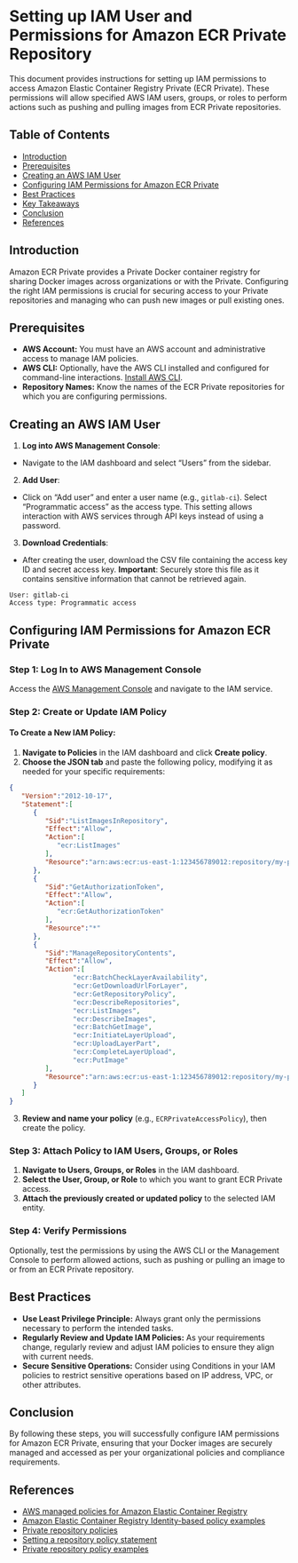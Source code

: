 # Setting up IAM User and Permissions for Amazon ECR Private Repository

This document provides instructions for setting up IAM permissions to access Amazon Elastic Container Registry Private (ECR Private). These permissions will allow specified AWS IAM users, groups, or roles to perform actions such as pushing and pulling images from ECR Private repositories.

## Table of Contents

- [Introduction](#introduction)
- [Prerequisites](#prerequisites)
- [Creating an AWS IAM User](#creating-an-aws-iam-user)
- [Configuring IAM Permissions for Amazon ECR Private](#configuring-iam-permissions-for-amazon-ecr-private)
- [Best Practices](#best-practices)
- [Key Takeaways](#key-takeaways)
- [Conclusion](#conclusion)
- [References](#references)

## Introduction

Amazon ECR Private provides a Private Docker container registry for sharing Docker images across organizations or with the Private. Configuring the right IAM permissions is crucial for securing access to your Private repositories and managing who can push new images or pull existing ones.

## Prerequisites

- **AWS Account:** You must have an AWS account and administrative access to manage IAM policies.
- **AWS CLI:** Optionally, have the AWS CLI installed and configured for command-line interactions. [Install AWS CLI](https://aws.amazon.com/cli/).
- **Repository Names:** Know the names of the ECR Private repositories for which you are configuring permissions.

## Creating an AWS IAM User

1. **Log into AWS Management Console**:
  
- Navigate to the IAM dashboard and select “Users” from the sidebar.
   
2. **Add User**:

- Click on “Add user” and enter a user name (e.g., `gitlab-ci`). Select “Programmatic access” as the access type. This setting allows interaction with AWS services through API keys instead of using a password.

3. **Download Credentials**:

- After creating the user, download the CSV file containing the access key ID and secret access key. **Important**: Securely store this file as it contains sensitive information that cannot be retrieved again.

```plaintext
User: gitlab-ci
Access type: Programmatic access
```

## Configuring IAM Permissions for Amazon ECR Private

### Step 1: Log In to AWS Management Console

Access the [AWS Management Console](https://aws.amazon.com/console/) and navigate to the IAM service.

### Step 2: Create or Update IAM Policy

#### To Create a New IAM Policy:

1. **Navigate to Policies** in the IAM dashboard and click **Create policy**.
2. **Choose the JSON tab** and paste the following policy, modifying it as needed for your specific requirements:

```json
{
   "Version":"2012-10-17",
   "Statement":[
      {
         "Sid":"ListImagesInRepository",
         "Effect":"Allow",
         "Action":[
            "ecr:ListImages"
         ],
         "Resource":"arn:aws:ecr:us-east-1:123456789012:repository/my-private-repo"
      },
      {
         "Sid":"GetAuthorizationToken",
         "Effect":"Allow",
         "Action":[
            "ecr:GetAuthorizationToken"
         ],
         "Resource":"*"
      },
      {
         "Sid":"ManageRepositoryContents",
         "Effect":"Allow",
         "Action":[
                "ecr:BatchCheckLayerAvailability",
                "ecr:GetDownloadUrlForLayer",
                "ecr:GetRepositoryPolicy",
                "ecr:DescribeRepositories",
                "ecr:ListImages",
                "ecr:DescribeImages",
                "ecr:BatchGetImage",
                "ecr:InitiateLayerUpload",
                "ecr:UploadLayerPart",
                "ecr:CompleteLayerUpload",
                "ecr:PutImage"
         ],
         "Resource":"arn:aws:ecr:us-east-1:123456789012:repository/my-private-repo"
      }
   ]
}
```

3. **Review and name your policy** (e.g., `ECRPrivateAccessPolicy`), then create the policy.

### Step 3: Attach Policy to IAM Users, Groups, or Roles

1. **Navigate to Users, Groups, or Roles** in the IAM dashboard.
2. **Select the User, Group, or Role** to which you want to grant ECR Private access.
3. **Attach the previously created or updated policy** to the selected IAM entity.

### Step 4: Verify Permissions

Optionally, test the permissions by using the AWS CLI or the Management Console to perform allowed actions, such as pushing or pulling an image to or from an ECR Private repository.

## Best Practices

- **Use Least Privilege Principle:** Always grant only the permissions necessary to perform the intended tasks.
- **Regularly Review and Update IAM Policies:** As your requirements change, regularly review and adjust IAM policies to ensure they align with current needs.
- **Secure Sensitive Operations:** Consider using Conditions in your IAM policies to restrict sensitive operations based on IP address, VPC, or other attributes.

## Conclusion

By following these steps, you will successfully configure IAM permissions for Amazon ECR Private, ensuring that your Docker images are securely managed and accessed as per your organizational policies and compliance requirements.

## References

- [AWS managed policies for Amazon Elastic Container Registry](https://docs.aws.amazon.com/AmazonECR/latest/userguide/security-iam-awsmanpol.html#security-iam-awsmanpol-AmazonEC2ContainerRegistryFullAccess)
- [Amazon Elastic Container Registry Identity-based policy examples](https://docs.aws.amazon.com/AmazonECR/latest/userguide/security_iam_id-based-policy-examples.html)
- [Private repository policies](https://docs.aws.amazon.com/AmazonECR/latest/userguide/repository-policies.html)
- [Setting a repository policy statement](https://docs.aws.amazon.com/AmazonECR/latest/userguide/set-repository-policy.html)
- [Private repository policy examples](https://docs.aws.amazon.com/AmazonECR/latest/userguide/repository-policy-examples.html)